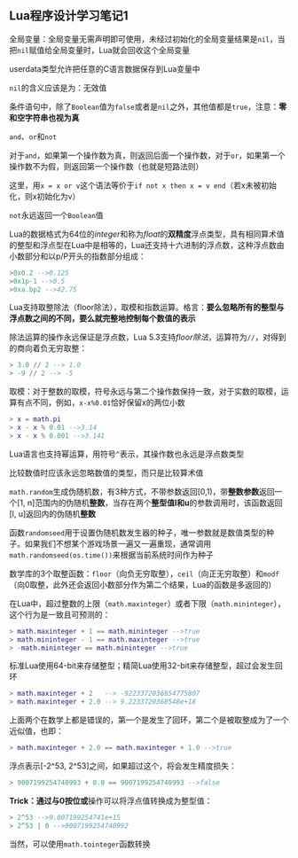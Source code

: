 ## Lua程序设计学习笔记1

全局变量：全局变量无需声明即可使用，未经过初始化的全局变量结果是`nil`，当把`nil`赋值给全局变量时，Lua就会回收这个全局变量

userdata类型允许把任意的C语言数据保存到Lua变量中

`nil`的含义应该是为：无效值

条件语句中，除了`Boolean`值为`false`或者是`nil`之外，其他值都是`true`，注意：**零和空字符串也视为真**

`and`、`or`和`not`

对于`and`，如果第一个操作数为真，则返回后面一个操作数，对于`or`，如果第一个操作数不为假，则返回第一个操作数（也就是短路法则）

这里，用`x = x or v`这个语法等价于`if not x then x = v end`（若x未被初始化，则x初始化为v）

`not`永远返回一个`Boolean`值

Lua的数据格式为64位的*integer*和称为*float*的**双精度**浮点类型，具有相同算术值的整型和浮点型在Lua中是相等的，Lua还支持十六进制的浮点数，这种浮点数由小数部分和以p/P开头的指数部分组成：

```lua
>0x0.2 -->0.125
>0x1p-1 -->0.5
>0xa.bp2 -->42.75
```

Lua支持取整除法（floor除法），取模和指数运算。格言：**要么忽略所有的整型与浮点数之间的不同，要么就完整地控制每个数值的表示**

除法运算的操作永远保证是浮点数，Lua 5.3支持*floor除法*，运算符为`//`，对得到的商向着负无穷取整：

```lua
> 3.0 // 2 --> 1.0
> -9 // 2 --> -5
```

取模：对于整数的取模，符号永远与第二个操作数保持一致，对于实数的取模，运算有点不同，例如，`x-x%0.01`恰好保留x的两位小数

```lua
> x = math.pi
> x - x % 0.01 -->3.14
> x - x % 0.001 -->3.141
```

Lua语言也支持幂运算，用符号`^`表示，其操作数也永远是浮点数类型

比较数值时应该永远忽略数值的类型，而只是比较算术值

`math.random`生成伪随机数，有3种方式，不带参数返回[0,1)，带**整数参数**返回一个[1, n]范围内的伪随机**整数**，当存在两个**整型值l和u**的参数调用时，该函数返回[l, u]返回内的伪随机**整数**

函数`randomseed`用于设置伪随机数发生器的种子，唯一参数就是数值类型的种子。如果我们不想某个游戏场景一遍又一遍重现，通常调用`math.randomseed(os.time())`来根据当前系统时间作为种子

数学库的3个取整函数：`floor`（向负无穷取整），`ceil`（向正无穷取整）和`modf`（向0取整，此外还会返回小数部分作为第二个结果，Lua的函数是多返回的）

在Lua中，超过整数的上限（`math.maxinteger`）或者下限（`math.mininteger`），这个行为是一致且可预测的：

```lua
> math.maxinteger + 1 == math.mininteger -->true
> math.mininteger - 1 == math.maxinteger -->true
> -math.mininteger == math.mininteger -->true
```

标准Lua使用64-bit来存储整型；精简Lua使用32-bit来存储整型，超过会发生回环

```lua
> math.maxinteger + 2   --> -9223372036854775807
> math.maxinteger + 2.0 --> 9.2233720368548e+18
```

上面两个在数学上都是错误的，第一个是发生了回环，第二个是被取整成为了一个近似值，也即：

```lua
> math.maxinteger + 2.0 == math.maxinteger + 1.0 -->true
```

浮点表示[-2^53, 2^53]之间，如果超过这个，将会发生精度损失：

```lua
> 9007199254740993 + 0.0 == 9007199254740993 -->false
```

**Trick：**通过与0按位**或**操作可以将浮点值转换成为整型值：

```lua
> 2^53 -->9.007199254741e+15
> 2^53 | 0 -->9007199254740992
```

当然，可以使用`math.tointeger`函数转换